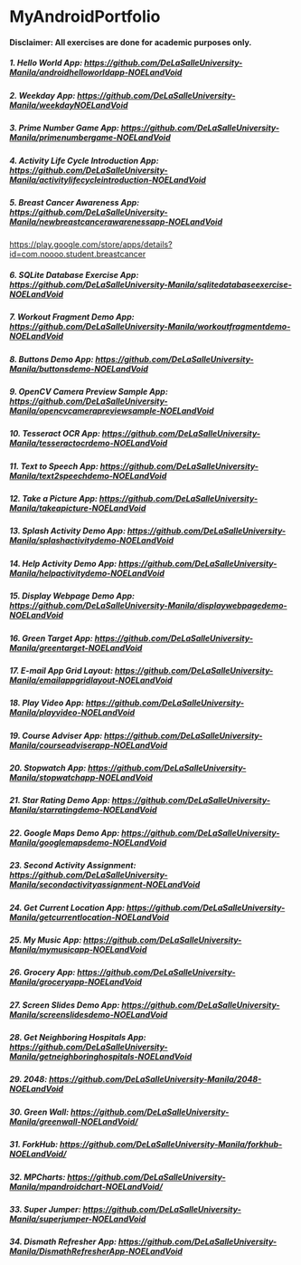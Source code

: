 # MyAndroidPortfolio
#### Disclaimer: All exercises are done for academic purposes only.
##### 1. Hello World App: https://github.com/DeLaSalleUniversity-Manila/androidhelloworldapp-NOELandVoid
##### 2. Weekday App: https://github.com/DeLaSalleUniversity-Manila/weekdayNOELandVoid
##### 3. Prime Number Game App: https://github.com/DeLaSalleUniversity-Manila/primenumbergame-NOELandVoid
##### 4. Activity Life Cycle Introduction App: https://github.com/DeLaSalleUniversity-Manila/activitylifecycleintroduction-NOELandVoid
##### 5. Breast Cancer Awareness App: https://github.com/DeLaSalleUniversity-Manila/newbreastcancerawarenessapp-NOELandVoid
https://play.google.com/store/apps/details?id=com.noooo.student.breastcancer
##### 6. SQLite Database Exercise App: https://github.com/DeLaSalleUniversity-Manila/sqlitedatabaseexercise-NOELandVoid
##### 7. Workout Fragment Demo App: https://github.com/DeLaSalleUniversity-Manila/workoutfragmentdemo-NOELandVoid
##### 8. Buttons Demo App: https://github.com/DeLaSalleUniversity-Manila/buttonsdemo-NOELandVoid
##### 9. OpenCV Camera Preview Sample App: https://github.com/DeLaSalleUniversity-Manila/opencvcamerapreviewsample-NOELandVoid
##### 10. Tesseract OCR App: https://github.com/DeLaSalleUniversity-Manila/tesseractocrdemo-NOELandVoid
##### 11. Text to Speech App: https://github.com/DeLaSalleUniversity-Manila/text2speechdemo-NOELandVoid
##### 12. Take a Picture App: https://github.com/DeLaSalleUniversity-Manila/takeapicture-NOELandVoid
##### 13. Splash Activity Demo App: https://github.com/DeLaSalleUniversity-Manila/splashactivitydemo-NOELandVoid
##### 14. Help Activity Demo App: https://github.com/DeLaSalleUniversity-Manila/helpactivitydemo-NOELandVoid
##### 15. Display Webpage Demo App: https://github.com/DeLaSalleUniversity-Manila/displaywebpagedemo-NOELandVoid
##### 16. Green Target App: https://github.com/DeLaSalleUniversity-Manila/greentarget-NOELandVoid
##### 17. E-mail App Grid Layout: https://github.com/DeLaSalleUniversity-Manila/emailappgridlayout-NOELandVoid
##### 18. Play Video App: https://github.com/DeLaSalleUniversity-Manila/playvideo-NOELandVoid
##### 19. Course Adviser App: https://github.com/DeLaSalleUniversity-Manila/courseadviserapp-NOELandVoid
##### 20. Stopwatch App: https://github.com/DeLaSalleUniversity-Manila/stopwatchapp-NOELandVoid
##### 21. Star Rating Demo App: https://github.com/DeLaSalleUniversity-Manila/starratingdemo-NOELandVoid
##### 22. Google Maps Demo App: https://github.com/DeLaSalleUniversity-Manila/googlemapsdemo-NOELandVoid
##### 23. Second Activity Assignment: https://github.com/DeLaSalleUniversity-Manila/secondactivityassignment-NOELandVoid
##### 24. Get Current Location App: https://github.com/DeLaSalleUniversity-Manila/getcurrentlocation-NOELandVoid
##### 25. My Music App: https://github.com/DeLaSalleUniversity-Manila/mymusicapp-NOELandVoid
##### 26. Grocery App: https://github.com/DeLaSalleUniversity-Manila/groceryapp-NOELandVoid
##### 27. Screen Slides Demo App: https://github.com/DeLaSalleUniversity-Manila/screenslidesdemo-NOELandVoid
##### 28. Get Neighboring Hospitals App: https://github.com/DeLaSalleUniversity-Manila/getneighboringhospitals-NOELandVoid
##### 29. 2048: https://github.com/DeLaSalleUniversity-Manila/2048-NOELandVoid
##### 30. Green Wall: https://github.com/DeLaSalleUniversity-Manila/greenwall-NOELandVoid/
##### 31. ForkHub: https://github.com/DeLaSalleUniversity-Manila/forkhub-NOELandVoid/
##### 32. MPCharts: https://github.com/DeLaSalleUniversity-Manila/mpandroidchart-NOELandVoid/
##### 33. Super Jumper: https://github.com/DeLaSalleUniversity-Manila/superjumper-NOELandVoid
##### 34. Dismath Refresher App: https://github.com/DeLaSalleUniversity-Manila/DismathRefresherApp-NOELandVoid

